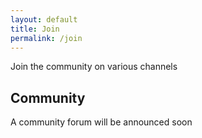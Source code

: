 ```yaml
---
layout: default
title: Join
permalink: /join
---
```


Join the community on various channels

## Community

A community forum will be announced soon

<br>
